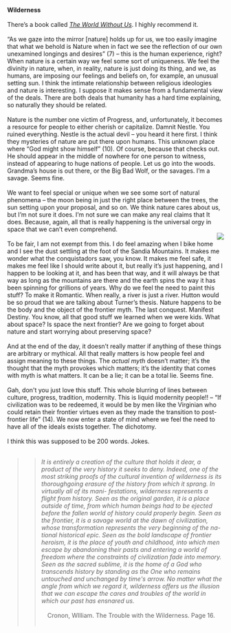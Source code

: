 <b>Wilderness</b><br><br>
There’s a book called [<i>The World Without Us</i>](http://www.worldwithoutus.com/index2.html). I highly recommend it. <br><br>
“As we gaze into the mirror [nature] holds up for us, we too easily imagine that what we behold is Nature when in fact we see the 
reflection of our own unexamined longings and desires” (7) – this is the human experience, right? When nature is a certain way we feel some sort of uniqueness. We feel the divinity in nature, when, in reality, nature is just doing its thing, and we, as humans, are imposing our feelings and beliefs on, for example, an unusual setting sun. I think the intimate relationship between religious ideologies and nature is interesting. I suppose it makes sense from a fundamental view of the deals. There are both deals that humanity has a hard time explaining, so naturally they should be related.<br><br>
Nature is the number one victim of Progress, and, unfortunately, it becomes a resource for people to either cherish or capitalize. Damnit Nestle. You ruined everything. Nestle is the actual devil – you heard it here first. I think they mysteries of nature are put there upon humans. This unknown place where “God might show himself” (10). Of course, because that checks out. He should appear in the middle of nowhere for one person to witness, instead of appearing to huge nations of people. Let us go into the woods. Grandma’s house is out there, or the Big Bad Wolf, or the savages. I’m a savage. Seems fine.<br><br>
We want to feel special or unique when we see some sort of natural phenomena – the moon being in just the right place between the trees, the sun setting upon your proposal, and so on. We think nature cares about us, but I’m not sure it does. I’m not sure we can make any real claims that It does. Because, again, all that is really happening is the universal orgy in space that we can’t even comprehend.<br><img align="right" src="http://www.ourladyofthesandias.org/_/rsrc/1318083494885/the-sandia-mountains/sandias.png"><br>
To be fair, I am not exempt from this. I do feel amazing when I bike home and I see the dust settling at the foot of the Sandia Mountains. 
It makes me wonder what the conquistadors saw, you know. It makes me feel safe, it makes me feel like I should write about it, but really it’s just happening, and I happen to be looking at it, and has been that way, and it will always be that way as long as the mountains are there and the earth spins the way it has been spinning for grillions of years. Why do we feel the need to paint this stuff? To make it Romantic. When really, a river is just a river. Hutton would be so proud that we are talking about Turner’s thesis. Nature happens to be the body and the object of the frontier myth. The last conquest. Manifest Destiny. You know, all that good stuff we learned when we were kids. What about space? Is space the next frontier? Are we going to forget about nature and start worrying about preserving space?<br><br>
And at the end of the day, it doesn’t really matter if anything of these things are arbitrary or mythical. All that really matters is how people feel and assign meaning to these things. The <i>actual myth</i> doesn’t matter; it’s the thought that the myth provokes which matters; it’s the identity that comes with myth is what matters. It can be a lie; it can be a total lie. Seems fine.<br><br>
Gah, don't you just love this stuff. This whole blurring of lines between culture, progress, tradition, modernity. This is liquid modernity people!! – “If civilization was to be redeemed, it would be by men like the Virginian who could retain their frontier virtues even as they made the transition to post-frontier life” (14). We now enter a state of mind where we feel the need to have
all of the ideals exists together. The dichotomy. <br><br>
I think this was supposed to be 200 words. Jokes.<br><br>
>> <i>It is entirely a creation of the culture that holds it dear, a product of the very history it seeks to deny.
Indeed, one of the most striking proofs of the cultural invention of wilderness is its
thoroughgoing erasure of the history from which it sprang. In virtually all of its mani-
festations, wilderness represents a flight from history. Seen as the original garden, it is
a place outside of time, from which human beings had to be ejected before the fallen
world of history could properly begin. Seen as the frontier, it is a savage world at the
dawn of civilization, whose transformation represents the very beginning of the na-
tional historical epic. Seen as the bold landscape of frontier heroism, it is the place of
youth and childhood, into which men escape by abandoning their pasts and entering
a world of freedom where the constraints of civilization fade into memory. Seen as
the sacred sublime, it is the home of a God who transcends history by standing as the
One who remains untouched and unchanged by time's arrow. No matter what the
angle from which we regard it, wilderness offers us the illusion that we can escape the
cares and troubles of the world in which our past has ensnared us.</i><br><br>
&ensp;&ensp;Cronon, WIlliam. The Trouble with the Wilderness. Page 16.<br><br>

 
